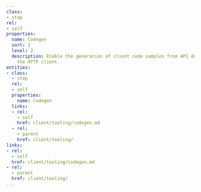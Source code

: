 ```yaml
---
class:
- stop
rel:
- self
properties:
  name: Codegen
  sort: 2
  level: 2
  description: Enable the generation of client code samples from API definitions within
    the HTTP client.
entities:
- class:
  - stop
  rel:
  - self
  properties:
    name: Codegen
  links:
  - rel:
    - self
    href: client/tooling/codegen.md
  - rel:
    - parent
    href: client/tooling/
links:
- rel:
  - self
  href: client/tooling/codegen.md
- rel:
  - parent
  href: client/tooling/
...
```

